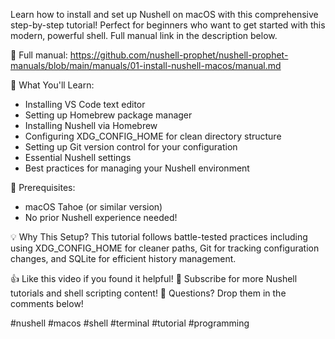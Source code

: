 Learn how to install and set up Nushell on macOS with this comprehensive step-by-step tutorial! Perfect for beginners who want to get started with this modern, powerful shell. Full manual link in the description below.

📖 Full manual: https://github.com/nushell-prophet/nushell-prophet-manuals/blob/main/manuals/01-install-nushell-macos/manual.md

🔧 What You'll Learn:
- Installing VS Code text editor
- Setting up Homebrew package manager
- Installing Nushell via Homebrew
- Configuring XDG_CONFIG_HOME for clean directory structure
- Setting up Git version control for your configuration
- Essential Nushell settings
- Best practices for managing your Nushell environment

📝 Prerequisites:
- macOS Tahoe (or similar version)
- No prior Nushell experience needed!

💡 Why This Setup?
This tutorial follows battle-tested practices including using XDG_CONFIG_HOME for cleaner paths, Git for tracking configuration changes, and SQLite for efficient history management.

👍 Like this video if you found it helpful!
🔔 Subscribe for more Nushell tutorials and shell scripting content!
💬 Questions? Drop them in the comments below!

#nushell #macos #shell #terminal #tutorial #programming
